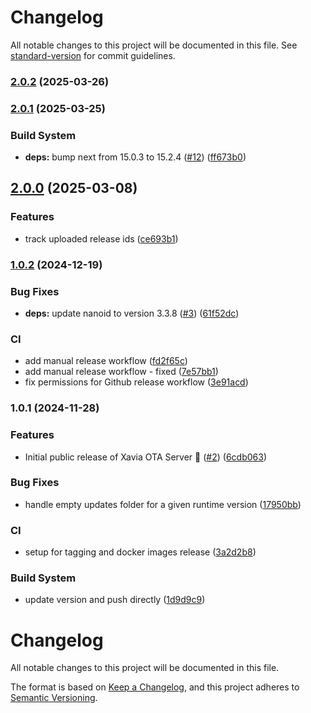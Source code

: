 # Changelog

All notable changes to this project will be documented in this file. See [standard-version](https://github.com/conventional-changelog/standard-version) for commit guidelines.

### [2.0.2](https://github.com/xavia-io/xavia-ota/compare/v2.0.1...v2.0.2) (2025-03-26)

### [2.0.1](https://github.com/xavia-io/xavia-ota/compare/v2.0.0...v2.0.1) (2025-03-25)


### Build System

* **deps:** bump next from 15.0.3 to 15.2.4 ([#12](https://github.com/xavia-io/xavia-ota/issues/12)) ([ff673b0](https://github.com/xavia-io/xavia-ota/commit/ff673b00d25e421fbda346329fa23ae761c8cfc2))

## [2.0.0](https://github.com/xavia-io/xavia-ota/compare/v1.0.2...v2.0.0) (2025-03-08)


### Features

* track uploaded release ids ([ce693b1](https://github.com/xavia-io/xavia-ota/commit/ce693b1f9e80fa9c5975f9b058c87f234eee0c5b))

### [1.0.2](https://github.com/xavia-io/xavia-ota/compare/v1.0.1...v1.0.2) (2024-12-19)


### Bug Fixes

* **deps:** update nanoid to version 3.3.8 ([#3](https://github.com/xavia-io/xavia-ota/issues/3)) ([61f52dc](https://github.com/xavia-io/xavia-ota/commit/61f52dc262cca42d161b6ad08b62fac567ba6ae5))


### CI

* add manual release workflow ([fd2f65c](https://github.com/xavia-io/xavia-ota/commit/fd2f65c7e09dadf134fa0b72ee8b87545fa44c76))
* add manual release workflow - fixed ([7e57bb1](https://github.com/xavia-io/xavia-ota/commit/7e57bb17e0ccf4a5693ac61d2b5f8ccc0e7a3955))
* fix permissions for Github release workflow ([3e91acd](https://github.com/xavia-io/xavia-ota/commit/3e91acd6d9f8a778254fee1f81d4d5e946667fb9))

### 1.0.1 (2024-11-28)


### Features

* Initial public release of Xavia OTA Server 🚀 ([#2](https://github.com/xavia-io/xavia-ota/issues/2)) ([6cdb063](https://github.com/xavia-io/xavia-ota/commit/6cdb0633b6976cd993f1a5e760ad0782911e8f67))


### Bug Fixes

* handle empty updates folder for a given runtime version ([17950bb](https://github.com/xavia-io/xavia-ota/commit/17950bb811bef0129d4f07de7403eea226257034))


### CI

* setup for tagging and docker images release ([3a2d2b8](https://github.com/xavia-io/xavia-ota/commit/3a2d2b818ea936468dc780b4f16aaec04688366d))


### Build System

* update version and push directly ([1d9d9c9](https://github.com/xavia-io/xavia-ota/commit/1d9d9c9f07b14da8e8c6b254dc2d924705d16472))

# Changelog

All notable changes to this project will be documented in this file.

The format is based on [Keep a Changelog](https://keepachangelog.com/en/1.0.0/),
and this project adheres to [Semantic Versioning](https://semver.org/spec/v2.0.0.html). 